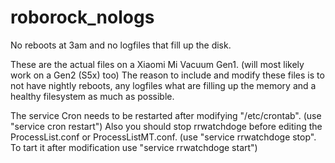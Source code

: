# roborock_nologs
No reboots at 3am and no logfiles that fill up the disk.

These are the actual files on a Xiaomi Mi Vacuum Gen1. (will most likely work on a Gen2 (S5x) too)
The reason to include and modify these files is to not have nightly reboots, any logfiles what are filling up the memory and a healthy filesystem as much as possible.

The service Cron needs to be restarted after modifying "/etc/crontab". (use "service cron restart")
Also you should stop rrwatchdoge before editing the ProcessList.conf or ProcessListMT.conf. (use "service rrwatchdoge stop". To tart it after modification use "service rrwatchdoge start")
